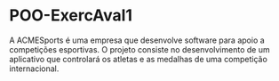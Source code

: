 # POO-ExercAval1
A ACMESports é uma empresa que desenvolve software para apoio a competições esportivas. O projeto consiste no desenvolvimento de um aplicativo que controlará os atletas e as medalhas de uma competição internacional.
